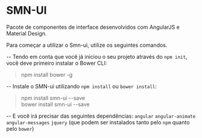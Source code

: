 # SMN-UI

Pacote de componentes de interface desenvolvidos com AngularJS e Material Design.

Para começar a utilizar o Smn-ui, utilize os seguintes comandos.

-- Tendo em conta que você já iniciou o seu projeto através do `npm init`, você deve primeiro instalar o Bower CLI:

>npm install bower -g

-- Instale o SMN-ui utilizando `npm install` ou `bower install`:

>npm install smn-ui --save
<br>bower install smn-ui --save

-- E você irá precisar das seguintes dependências: `angular` `angular-animate` `angular-messages` `jquery` (que podem ser instalados tanto pelo `npm` quanto pelo `bower`)
